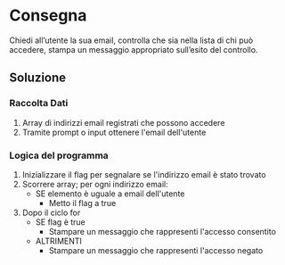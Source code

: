 # Consegna

Chiedi all’utente la sua email,
controlla che sia nella lista di chi può accedere,
stampa un messaggio appropriato sull’esito del controllo.

## Soluzione

### Raccolta Dati
1. Array di indirizzi email registrati che possono accedere
2. Tramite prompt o input ottenere l'email dell'utente


### Logica del programma
1. Inizializzare il flag per segnalare se l'indirizzo email è stato trovato 
2. Scorrere array; per ogni indirizzo email:
    - SE elemento è uguale a email dell'utente
        - Metto il flag a true
3. Dopo il ciclo for
    - SE flag è true
        - Stampare un messaggio che rappresenti l'accesso consentito
    - ALTRIMENTI
        - Stampare un messaggio che rappresenti l'accesso negato
        
